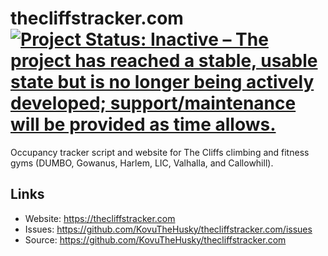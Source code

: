 # thecliffstracker.com [![Project Status: Inactive – The project has reached a stable, usable state but is no longer being actively developed; support/maintenance will be provided as time allows.](https://www.repostatus.org/badges/latest/inactive.svg)](https://www.repostatus.org/#inactive)

Occupancy tracker script and website for The Cliffs climbing and fitness gyms (DUMBO, Gowanus, Harlem, LIC, Valhalla, and Callowhill).

## Links

* Website: <https://thecliffstracker.com>
* Issues: <https://github.com/KovuTheHusky/thecliffstracker.com/issues>
* Source: <https://github.com/KovuTheHusky/thecliffstracker.com>
